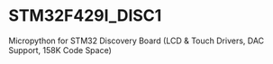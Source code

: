 # STM32F429I_DISC1
Micropython for STM32 Discovery Board (LCD &amp; Touch Drivers, DAC Support, 158K Code Space)
